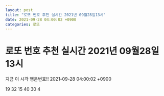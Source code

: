```yaml
---
layout: post
title: "로또 번호 추천 실시간 2021년 09월28일13시"
date: 2021-09-28 04:00:02 +0900
categories: 로또
---
```


# 로또 번호 추천 실시간 2021년 09월28일13시

지금 이 시각 행운번호!! 2021-09-28 04:00:02 +0900

 19  32  15  40  30  4 

